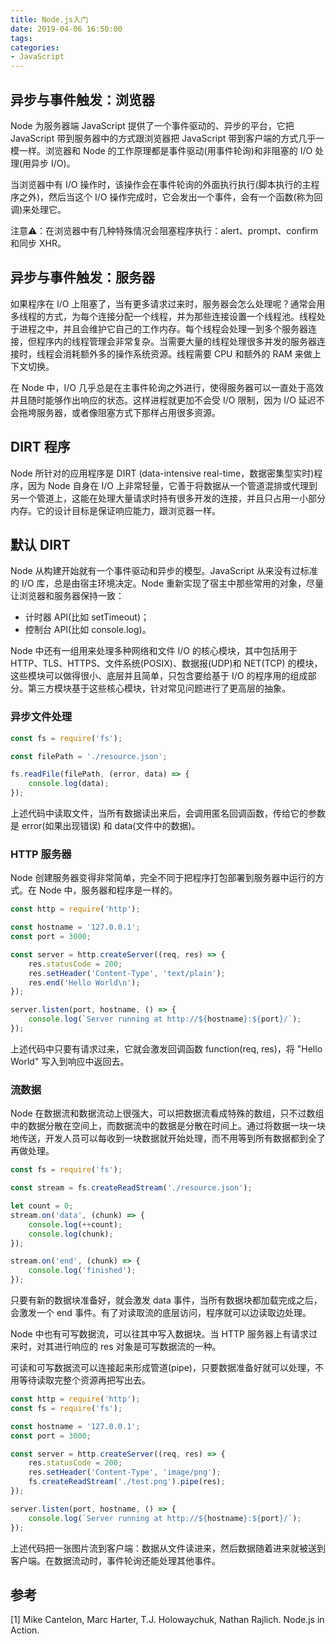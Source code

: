 ```yaml
---
title: Node.js入门
date: 2019-04-06 16:50:00
tags:
categories:
- JavaScript
---
```


## 异步与事件触发：浏览器
Node 为服务器端 JavaScript 提供了一个事件驱动的、异步的平台，它把 JavaScript 带到服务器中的方式跟浏览器把 JavaScript 带到客户端的方式几乎一模一样。浏览器和 Node 的工作原理都是事件驱动(用事件轮询)和非阻塞的 I/O 处理(用异步 I/O)。

当浏览器中有 I/O 操作时，该操作会在事件轮询的外面执行执行(脚本执行的主程序之外)，然后当这个 I/O 操作完成时，它会发出一个事件，会有一个函数(称为回调)来处理它。

注意⚠️：在浏览器中有几种特殊情况会阻塞程序执行：alert、prompt、confirm 和同步 XHR。

## 异步与事件触发：服务器
如果程序在 I/O 上阻塞了，当有更多请求过来时，服务器会怎么处理呢？通常会用多线程的方式，为每个连接分配一个线程，并为那些连接设置一个线程池。线程处于进程之中，并且会维护它自己的工作内存。每个线程会处理一到多个服务器连接，但程序内的线程管理会非常复杂。当需要大量的线程处理很多并发的服务器连接时，线程会消耗额外多的操作系统资源。线程需要 CPU 和额外的 RAM 来做上下文切换。

在 Node 中，I/O 几乎总是在主事件轮询之外进行，使得服务器可以一直处于高效并且随时能够作出响应的状态。这样进程就更加不会受 I/O 限制，因为 I/O 延迟不会拖垮服务器，或者像阻塞方式下那样占用很多资源。

## DIRT 程序
Node 所针对的应用程序是 DIRT (data-intensive real-time，数据密集型实时)程序，因为 Node 自身在 I/O 上非常轻量，它善于将数据从一个管道混排或代理到另一个管道上，这能在处理大量请求时持有很多开发的连接，并且只占用一小部分内存。它的设计目标是保证响应能力，跟浏览器一样。

## 默认 DIRT
Node 从构建开始就有一个事件驱动和异步的模型。JavaScript 从来没有过标准的 I/O 库，总是由宿主环境决定。Node 重新实现了宿主中那些常用的对象，尽量让浏览器和服务器保持一致：
- 计时器 API(比如 setTimeout)；
- 控制台 API(比如 console.log)。

Node 中还有一组用来处理多种网络和文件 I/O 的核心模块，其中包括用于 HTTP、TLS、HTTPS、文件系统(POSIX)、数据报(UDP)和 NET(TCP) 的模块，这些模块可以做得很小、底层并且简单，只包含要给基于 I/O 的程序用的组成部分。第三方模块基于这些核心模块，针对常见问题进行了更高层的抽象。

### 异步文件处理
```javascript
const fs = require('fs');

const filePath = './resource.json';

fs.readFile(filePath, (error, data) => {
    console.log(data);
});
```
上述代码中读取文件，当所有数据读出来后，会调用匿名回调函数，传给它的参数是 error(如果出现错误) 和 data(文件中的数据)。


### HTTP 服务器
Node 创建服务器变得非常简单，完全不同于把程序打包部署到服务器中运行的方式。在 Node 中，服务器和程序是一样的。

```javascript
const http = require('http');

const hostname = '127.0.0.1';
const port = 3000;

const server = http.createServer((req, res) => {
    res.statusCode = 200;
    res.setHeader('Content-Type', 'text/plain');
    res.end('Hello World\n');
});

server.listen(port, hostname, () => {
    console.log(`Server running at http://${hostname}:${port}/`);
});
```
上述代码中只要有请求过来，它就会激发回调函数 function(req, res)，将 "Hello World" 写入到响应中返回去。

### 流数据
Node 在数据流和数据流动上很强大，可以把数据流看成特殊的数组，只不过数组中的数据分散在空间上，而数据流中的数据是分散在时间上。通过将数据一块一块地传送，开发人员可以每收到一块数据就开始处理，而不用等到所有数据都到全了再做处理。

```javascript
const fs = require('fs');

const stream = fs.createReadStream('./resource.json');

let count = 0;
stream.on('data', (chunk) => {
    console.log(++count);
    console.log(chunk);
});

stream.on('end', (chunk) => {
    console.log('finished');
});
```

只要有新的数据块准备好，就会激发 data 事件，当所有数据块都加载完成之后，会激发一个 end 事件。有了对读取流的底层访问，程序就可以边读取边处理。

Node 中也有可写数据流，可以往其中写入数据块。当 HTTP 服务器上有请求过来时，对其进行响应的 res 对象是可写数据流的一种。

可读和可写数据流可以连接起来形成管道(pipe)，只要数据准备好就可以处理，不用等待读取完整个资源再把写出去。

```javascript
const http = require('http');
const fs = require('fs');

const hostname = '127.0.0.1';
const port = 3000;

const server = http.createServer((req, res) => {
    res.statusCode = 200;
    res.setHeader('Content-Type', 'image/png');
    fs.createReadStream('./test.png').pipe(res);
});

server.listen(port, hostname, () => {
    console.log(`Server running at http://${hostname}:${port}/`);
});
```

上述代码把一张图片流到客户端：数据从文件读进来，然后数据随着进来就被送到客户端。在数据流动时，事件轮询还能处理其他事件。


## 参考
[1] Mike Cantelon, Marc Harter, T.J. Holowaychuk, Nathan Rajlich. Node.js in Action.